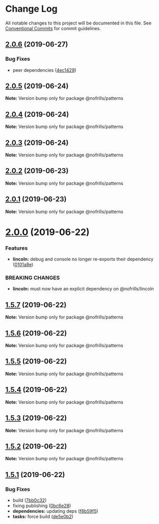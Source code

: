 # Change Log

All notable changes to this project will be documented in this file.
See [Conventional Commits](https://conventionalcommits.org) for commit guidelines.

## [2.0.6](https://github.com/nativecode-dev/nofrills/compare/@nofrills/patterns@2.0.5...@nofrills/patterns@2.0.6) (2019-06-27)


### Bug Fixes

* peer dependencies ([4ec1429](https://github.com/nativecode-dev/nofrills/commit/4ec1429))





## [2.0.5](https://github.com/nativecode-dev/nofrills/compare/@nofrills/patterns@2.0.4...@nofrills/patterns@2.0.5) (2019-06-24)

**Note:** Version bump only for package @nofrills/patterns





## [2.0.4](https://github.com/nativecode-dev/nofrills/compare/@nofrills/patterns@2.0.1...@nofrills/patterns@2.0.4) (2019-06-24)

**Note:** Version bump only for package @nofrills/patterns





## [2.0.3](https://github.com/nativecode-dev/nofrills/compare/@nofrills/patterns@2.0.2...@nofrills/patterns@2.0.3) (2019-06-24)

**Note:** Version bump only for package @nofrills/patterns





## [2.0.2](https://github.com/nativecode-dev/nofrills/compare/@nofrills/patterns@2.0.1...@nofrills/patterns@2.0.2) (2019-06-23)

**Note:** Version bump only for package @nofrills/patterns





## [2.0.1](https://github.com/nativecode-dev/nofrills/compare/@nofrills/patterns@1.5.5...@nofrills/patterns@2.0.1) (2019-06-23)

**Note:** Version bump only for package @nofrills/patterns





# [2.0.0](https://github.com/nativecode-dev/nofrills/compare/@nofrills/patterns@1.5.7...@nofrills/patterns@2.0.0) (2019-06-22)


### Features

* **lincoln:** debug and console no longer re-exports their dependency ([0101a8e](https://github.com/nativecode-dev/nofrills/commit/0101a8e))


### BREAKING CHANGES

* **lincoln:** must now have an explicit dependency on @nofrills/lincoln





## [1.5.7](https://github.com/nativecode-dev/nofrills/compare/@nofrills/patterns@1.5.6...@nofrills/patterns@1.5.7) (2019-06-22)

**Note:** Version bump only for package @nofrills/patterns





## [1.5.6](https://github.com/nativecode-dev/nofrills/compare/@nofrills/patterns@1.5.5...@nofrills/patterns@1.5.6) (2019-06-22)

**Note:** Version bump only for package @nofrills/patterns





## [1.5.5](https://github.com/nativecode-dev/nofrills/compare/@nofrills/patterns@1.5.2...@nofrills/patterns@1.5.5) (2019-06-22)

**Note:** Version bump only for package @nofrills/patterns





## [1.5.4](https://github.com/nativecode-dev/nofrills/compare/@nofrills/patterns@1.5.3...@nofrills/patterns@1.5.4) (2019-06-22)

**Note:** Version bump only for package @nofrills/patterns





## [1.5.3](https://github.com/nativecode-dev/nofrills/compare/@nofrills/patterns@1.5.2...@nofrills/patterns@1.5.3) (2019-06-22)

**Note:** Version bump only for package @nofrills/patterns





## [1.5.2](https://github.com/nativecode-dev/nofrills/compare/@nofrills/patterns@1.5.1...@nofrills/patterns@1.5.2) (2019-06-22)

**Note:** Version bump only for package @nofrills/patterns





## [1.5.1](https://github.com/nativecode-dev/nofrills/compare/@nofrills/patterns@1.5.0...@nofrills/patterns@1.5.1) (2019-06-22)


### Bug Fixes

* build ([7bb0c32](https://github.com/nativecode-dev/nofrills/commit/7bb0c32))
* fixing publishing ([0bc6e28](https://github.com/nativecode-dev/nofrills/commit/0bc6e28))
* **dependencies:** updating deps ([f8b59f5](https://github.com/nativecode-dev/nofrills/commit/f8b59f5))
* **tasks:** force build ([de5e0b2](https://github.com/nativecode-dev/nofrills/commit/de5e0b2))
